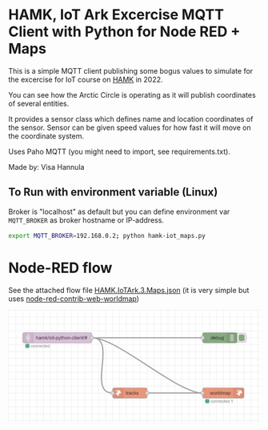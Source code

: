 # HAMK, IoT Ark Excercise MQTT Client with Python for Node RED + Maps

This is a simple MQTT client publishing some bogus values to simulate for the excercise for IoT course on [HAMK](https://www.hamk.fi/korkeakouludiplomi/iot-data-ja-pelimoottoriosaaja/) in 2022.

You can see how the Arctic Circle is operating as it will publish coordinates of several entities.

It provides a sensor class which defines name and location coordinates of the sensor. Sensor can be given speed values for how fast it will move on the coordinate system.

Uses Paho MQTT (you might need to import, see requirements.txt).

Made by: Visa Hannula

## To Run with environment variable (Linux)

Broker is "localhost" as default but you can define environment var `MQTT_BROKER` as broker hostname or IP-address.

```sh
export MQTT_BROKER=192.168.0.2; python hamk-iot_maps.py
```

# Node-RED flow

See the attached flow file [HAMK.IoTArk.3.Maps.json](HAMK.IoTArk.3.Maps.json) (it is very simple but uses [node-red-contrib-web-worldmap](https://github.com/dceejay/RedMap))

![Flow](video/NodeRED_flow.png)
